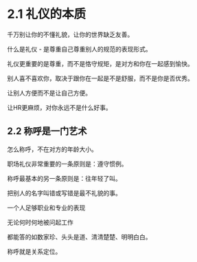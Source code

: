# 2.1 礼仪的本质



千万别让你的不懂礼貌，让你的世界缺乏友善。



什么是礼仪 - 是尊重自己尊重别人的规范的表现形式。

礼仪更重要的是尊重，而不是恪守规矩，是对方和你在一起感到愉快。



别人喜不喜欢你，取决于跟你在一起是不是舒服，而不是你是否优秀。



让别人方便而不是让自己方便。

让HR更麻烦，对你永远不是什么好事。



## 2.2 称呼是一门艺术



怎么称呼，不在对方的年龄大小。

职场礼仪非常重要的一条原则是：遵守惯例。

称呼最基本的另一条原则是：往年轻了叫。

把别人的名字叫错或写错是最不礼貌的事。



一个人足够职业和专业的表现

无论何时何地被问起工作

都能答的如数家珍、头头是道、清清楚楚、明明白白。

称呼就是关系定位。